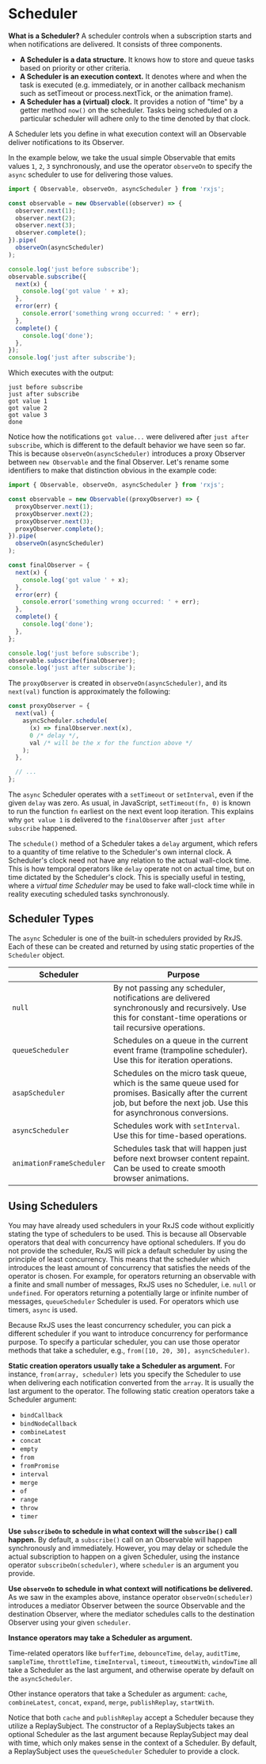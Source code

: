 # Scheduler

**What is a Scheduler?** A scheduler controls when a subscription starts and when notifications are delivered. It consists of three components.

- **A Scheduler is a data structure.** It knows how to store and queue tasks based on priority or other criteria.
- **A Scheduler is an execution context.** It denotes where and when the task is executed (e.g. immediately, or in another callback mechanism such as setTimeout or process.nextTick, or the animation frame).
- **A Scheduler has a (virtual) clock.** It provides a notion of "time" by a getter method `now()` on the scheduler. Tasks being scheduled on a particular scheduler will adhere only to the time denoted by that clock.

<span class="informal">A Scheduler lets you define in what execution context will an Observable deliver notifications to its Observer.</span>

In the example below, we take the usual simple Observable that emits values `1`, `2`, `3` synchronously, and use the operator `observeOn` to specify the `async` scheduler to use for delivering those values.

<!-- prettier-ignore -->
```ts
import { Observable, observeOn, asyncScheduler } from 'rxjs';

const observable = new Observable((observer) => {
  observer.next(1);
  observer.next(2);
  observer.next(3);
  observer.complete();
}).pipe(
  observeOn(asyncScheduler)
);

console.log('just before subscribe');
observable.subscribe({
  next(x) {
    console.log('got value ' + x);
  },
  error(err) {
    console.error('something wrong occurred: ' + err);
  },
  complete() {
    console.log('done');
  },
});
console.log('just after subscribe');
```

Which executes with the output:

```none
just before subscribe
just after subscribe
got value 1
got value 2
got value 3
done
```

Notice how the notifications `got value...` were delivered after `just after subscribe`, which is different to the default behavior we have seen so far. This is because `observeOn(asyncScheduler)` introduces a proxy Observer between `new Observable` and the final Observer. Let's rename some identifiers to make that distinction obvious in the example code:

<!-- prettier-ignore -->
```ts
import { Observable, observeOn, asyncScheduler } from 'rxjs';

const observable = new Observable((proxyObserver) => {
  proxyObserver.next(1);
  proxyObserver.next(2);
  proxyObserver.next(3);
  proxyObserver.complete();
}).pipe(
  observeOn(asyncScheduler)
);

const finalObserver = {
  next(x) {
    console.log('got value ' + x);
  },
  error(err) {
    console.error('something wrong occurred: ' + err);
  },
  complete() {
    console.log('done');
  },
};

console.log('just before subscribe');
observable.subscribe(finalObserver);
console.log('just after subscribe');
```

The `proxyObserver` is created in `observeOn(asyncScheduler)`, and its `next(val)` function is approximately the following:

<!-- prettier-ignore -->
```ts
const proxyObserver = {
  next(val) {
    asyncScheduler.schedule(
      (x) => finalObserver.next(x),
      0 /* delay */,
      val /* will be the x for the function above */
    );
  },

  // ...
};
```

The `async` Scheduler operates with a `setTimeout` or `setInterval`, even if the given `delay` was zero. As usual, in JavaScript, `setTimeout(fn, 0)` is known to run the function `fn` earliest on the next event loop iteration. This explains why `got value 1` is delivered to the `finalObserver` after `just after subscribe` happened.

The `schedule()` method of a Scheduler takes a `delay` argument, which refers to a quantity of time relative to the Scheduler's own internal clock. A Scheduler's clock need not have any relation to the actual wall-clock time. This is how temporal operators like `delay` operate not on actual time, but on time dictated by the Scheduler's clock. This is specially useful in testing, where a _virtual time Scheduler_ may be used to fake wall-clock time while in reality executing scheduled tasks synchronously.

## Scheduler Types

The `async` Scheduler is one of the built-in schedulers provided by RxJS. Each of these can be created and returned by using static properties of the `Scheduler` object.

| Scheduler                 | Purpose                                                                                                                                                                        |
| ------------------------- | ------------------------------------------------------------------------------------------------------------------------------------------------------------------------------ |
| `null`                    | By not passing any scheduler, notifications are delivered synchronously and recursively. Use this for constant-time operations or tail recursive operations.                   |
| `queueScheduler`          | Schedules on a queue in the current event frame (trampoline scheduler). Use this for iteration operations.                                                                     |
| `asapScheduler`           | Schedules on the micro task queue, which is the same queue used for promises. Basically after the current job, but before the next job. Use this for asynchronous conversions. |
| `asyncScheduler`          | Schedules work with `setInterval`. Use this for time-based operations.                                                                                                         |
| `animationFrameScheduler` | Schedules task that will happen just before next browser content repaint. Can be used to create smooth browser animations.                                                     |

## Using Schedulers

You may have already used schedulers in your RxJS code without explicitly stating the type of schedulers to be used. This is because all Observable operators that deal with concurrency have optional schedulers. If you do not provide the scheduler, RxJS will pick a default scheduler by using the principle of least concurrency. This means that the scheduler which introduces the least amount of concurrency that satisfies the needs of the operator is chosen. For example, for operators returning an observable with a finite and small number of messages, RxJS uses no Scheduler, i.e. `null` or `undefined`. For operators returning a potentially large or infinite number of messages, `queueScheduler` Scheduler is used. For operators which use timers, `async` is used.

Because RxJS uses the least concurrency scheduler, you can pick a different scheduler if you want to introduce concurrency for performance purpose. To specify a particular scheduler, you can use those operator methods that take a scheduler, e.g., `from([10, 20, 30], asyncScheduler)`.

**Static creation operators usually take a Scheduler as argument.** For instance, `from(array, scheduler)` lets you specify the Scheduler to use when delivering each notification converted from the `array`. It is usually the last argument to the operator. The following static creation operators take a Scheduler argument:

- `bindCallback`
- `bindNodeCallback`
- `combineLatest`
- `concat`
- `empty`
- `from`
- `fromPromise`
- `interval`
- `merge`
- `of`
- `range`
- `throw`
- `timer`

**Use `subscribeOn` to schedule in what context will the `subscribe()` call happen.** By default, a `subscribe()` call on an Observable will happen synchronously and immediately. However, you may delay or schedule the actual subscription to happen on a given Scheduler, using the instance operator `subscribeOn(scheduler)`, where `scheduler` is an argument you provide.

**Use `observeOn` to schedule in what context will notifications be delivered.** As we saw in the examples above, instance operator `observeOn(scheduler)` introduces a mediator Observer between the source Observable and the destination Observer, where the mediator schedules calls to the destination Observer using your given `scheduler`.

**Instance operators may take a Scheduler as argument.**

Time-related operators like `bufferTime`, `debounceTime`, `delay`, `auditTime`, `sampleTime`, `throttleTime`, `timeInterval`, `timeout`, `timeoutWith`, `windowTime` all take a Scheduler as the last argument, and otherwise operate by default on the `asyncScheduler`.

Other instance operators that take a Scheduler as argument: `cache`, `combineLatest`, `concat`, `expand`, `merge`, `publishReplay`, `startWith`.

Notice that both `cache` and `publishReplay` accept a Scheduler because they utilize a ReplaySubject. The constructor of a ReplaySubjects takes an optional Scheduler as the last argument because ReplaySubject may deal with time, which only makes sense in the context of a Scheduler. By default, a ReplaySubject uses the `queueScheduler` Scheduler to provide a clock.
